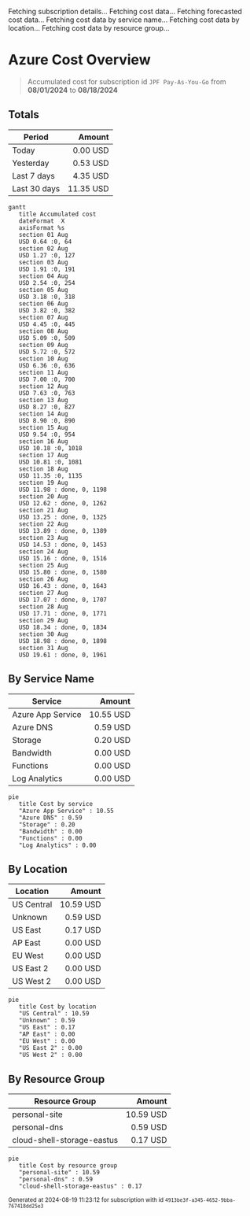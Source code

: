 Fetching subscription details...
Fetching cost data...
Fetching forecasted cost data...
Fetching cost data by service name...
Fetching cost data by location...
Fetching cost data by resource group...
# Azure Cost Overview

> Accumulated cost for subscription id `JPF Pay-As-You-Go` from **08/01/2024** to **08/18/2024**

## Totals

|Period|Amount|
|---|---:|
|Today|0.00 USD|
|Yesterday|0.53 USD|
|Last 7 days|4.35 USD|
|Last 30 days|11.35 USD|

```mermaid
gantt
   title Accumulated cost
   dateFormat  X
   axisFormat %s
   section 01 Aug
   USD 0.64 :0, 64
   section 02 Aug
   USD 1.27 :0, 127
   section 03 Aug
   USD 1.91 :0, 191
   section 04 Aug
   USD 2.54 :0, 254
   section 05 Aug
   USD 3.18 :0, 318
   section 06 Aug
   USD 3.82 :0, 382
   section 07 Aug
   USD 4.45 :0, 445
   section 08 Aug
   USD 5.09 :0, 509
   section 09 Aug
   USD 5.72 :0, 572
   section 10 Aug
   USD 6.36 :0, 636
   section 11 Aug
   USD 7.00 :0, 700
   section 12 Aug
   USD 7.63 :0, 763
   section 13 Aug
   USD 8.27 :0, 827
   section 14 Aug
   USD 8.90 :0, 890
   section 15 Aug
   USD 9.54 :0, 954
   section 16 Aug
   USD 10.18 :0, 1018
   section 17 Aug
   USD 10.81 :0, 1081
   section 18 Aug
   USD 11.35 :0, 1135
   section 19 Aug
   USD 11.98 : done, 0, 1198
   section 20 Aug
   USD 12.62 : done, 0, 1262
   section 21 Aug
   USD 13.25 : done, 0, 1325
   section 22 Aug
   USD 13.89 : done, 0, 1389
   section 23 Aug
   USD 14.53 : done, 0, 1453
   section 24 Aug
   USD 15.16 : done, 0, 1516
   section 25 Aug
   USD 15.80 : done, 0, 1580
   section 26 Aug
   USD 16.43 : done, 0, 1643
   section 27 Aug
   USD 17.07 : done, 0, 1707
   section 28 Aug
   USD 17.71 : done, 0, 1771
   section 29 Aug
   USD 18.34 : done, 0, 1834
   section 30 Aug
   USD 18.98 : done, 0, 1898
   section 31 Aug
   USD 19.61 : done, 0, 1961
```

## By Service Name

|Service|Amount|
|---|---:|
|Azure App Service|10.55 USD|
|Azure DNS|0.59 USD|
|Storage|0.20 USD|
|Bandwidth|0.00 USD|
|Functions|0.00 USD|
|Log Analytics|0.00 USD|

```mermaid
pie
   title Cost by service
   "Azure App Service" : 10.55
   "Azure DNS" : 0.59
   "Storage" : 0.20
   "Bandwidth" : 0.00
   "Functions" : 0.00
   "Log Analytics" : 0.00
```

## By Location

|Location|Amount|
|---|---:|
|US Central|10.59 USD|
|Unknown|0.59 USD|
|US East|0.17 USD|
|AP East|0.00 USD|
|EU West|0.00 USD|
|US East 2|0.00 USD|
|US West 2|0.00 USD|

```mermaid
pie
   title Cost by location
   "US Central" : 10.59
   "Unknown" : 0.59
   "US East" : 0.17
   "AP East" : 0.00
   "EU West" : 0.00
   "US East 2" : 0.00
   "US West 2" : 0.00
```

## By Resource Group

|Resource Group|Amount|
|---|---:|
|personal-site|10.59 USD|
|personal-dns|0.59 USD|
|cloud-shell-storage-eastus|0.17 USD|

```mermaid
pie
   title Cost by resource group
   "personal-site" : 10.59
   "personal-dns" : 0.59
   "cloud-shell-storage-eastus" : 0.17
```

<sup>Generated at 2024-08-19 11:23:12 for subscription with id `4913be3f-a345-4652-9bba-767418dd25e3`</sup>
